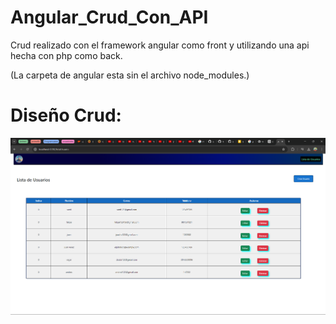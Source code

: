 # Angular_Crud_Con_API
Crud realizado con el framework angular como front y utilizando una api hecha con php como back.

(La carpeta de angular esta sin el archivo node_modules.)

# Diseño Crud:
![Mi Banner](https://github.com/TsantiG/IMG/blob/main/Proyecto_Angular_Crud1.png?raw=true)
